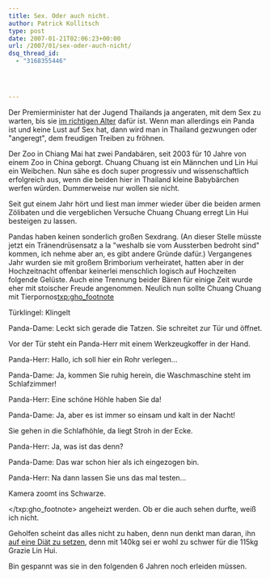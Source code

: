 ```yaml
---
title: Sex. Oder auch nicht.
author: Patrick Kollitsch
type: post
date: 2007-01-21T02:06:23+00:00
url: /2007/01/sex-oder-auch-nicht/
dsq_thread_id:
  - "3168355446"




---
```

Der Premierminister hat der Jugend Thailands ja angeraten, mit dem Sex zu warten, bis sie [im richtigen Alter][1] dafür ist. Wenn man allerdings ein Panda ist und keine Lust auf Sex hat, dann wird man in Thailand gezwungen oder "angeregt", dem freudigen Treiben zu fröhnen.

Der Zoo in Chiang Mai hat zwei Pandabären, seit 2003 für 10 Jahre von einem Zoo in China geborgt. Chuang Chuang ist ein Männchen und Lin Hui ein Weibchen. Nun sähe es doch super progressiv und wissenschaftlich erfolgreich aus, wenn die beiden hier in Thailand kleine Babybärchen werfen würden. Dummerweise nur wollen sie nicht.

Seit gut einem Jahr hört und liest man immer wieder über die beiden armen Zölibaten und die vergeblichen Versuche Chuang Chuang erregt Lin Hui besteigen zu lassen. 

Pandas haben keinen sonderlich großen Sexdrang. (An dieser Stelle müsste jetzt ein Tränendrüsensatz a la "weshalb sie vom Aussterben bedroht sind" kommen, ich nehme aber an, es gibt andere Gründe dafür.) Vergangenes Jahr wurden sie mit großem Brimborium verheiratet, hatten aber in der Hochzeitnacht offenbar keinerlei menschlich logisch auf Hochzeiten folgende Gelüste. Auch eine Trennung beider Bären für einige Zeit wurde eher mit stoischer Freude angenommen. Neulich nun sollte Chuang Chuang mit Tierpornos<txp:gho_footnote>
  
Türklingel: Klingelt
  
Panda-Dame: Leckt sich gerade die Tatzen. Sie schreitet zur Tür und öffnet.
  
Vor der Tür steht ein Panda-Herr mit einem Werkzeugkoffer in der Hand.
  
Panda-Herr: Hallo, ich soll hier ein Rohr verlegen...
  
Panda-Dame: Ja, kommen Sie ruhig herein, die Waschmaschine steht im Schlafzimmer!
  
Panda-Herr: Eine schöne Höhle haben Sie da!
  
Panda-Dame: Ja, aber es ist immer so einsam und kalt in der Nacht!
  
Sie gehen in die Schlafhöhle, da liegt Stroh in der Ecke.
  
Panda-Herr: Ja, was ist das denn?
  
Panda-Dame: Das war schon hier als ich eingezogen bin.
  
Panda-Herr: Na dann lassen Sie uns das mal testen...
  
Kamera zoomt ins Schwarze.
  
</txp:gho_footnote> angeheizt werden. Ob er die auch sehen durfte, weiß ich nicht. 

Geholfen scheint das alles nicht zu haben, denn nun denkt man daran, ihn [auf eine Diät zu setzen][2], denn mit 140kg sei er wohl zu schwer für die 115kg Grazie Lin Hui.

Bin gespannt was sie in den folgenden 6 Jahren noch erleiden müssen.

 [1]: http://www.nationmultimedia.com/2007/01/12/national/national_30023932.php
 [2]: http://www.nationmultimedia.com/breakingnews/read.php?newsid=30024100
